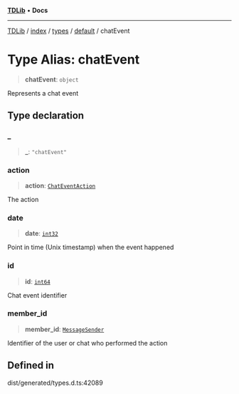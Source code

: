 [**TDLib**](../../../../../../README.md) • **Docs**

***

[TDLib](../../../../../../modules.md) / [index](../../../../../README.md) / [types](../../../README.md) / [default](../README.md) / chatEvent

# Type Alias: chatEvent

> **chatEvent**: `object`

Represents a chat event

## Type declaration

### \_

> **\_**: `"chatEvent"`

### action

> **action**: [`ChatEventAction`](ChatEventAction.md)

The action

### date

> **date**: [`int32`](int32.md)

Point in time (Unix timestamp) when the event happened

### id

> **id**: [`int64`](int64.md)

Chat event identifier

### member\_id

> **member\_id**: [`MessageSender`](MessageSender.md)

Identifier of the user or chat who performed the action

## Defined in

dist/generated/types.d.ts:42089
